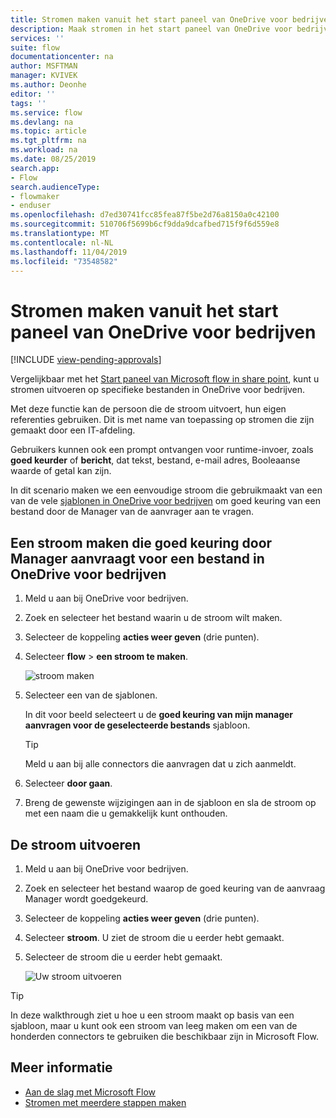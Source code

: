 ```yaml
---
title: Stromen maken vanuit het start paneel van OneDrive voor bedrijven | Microsoft Docs
description: Maak stromen in het start paneel van OneDrive voor bedrijven.
services: ''
suite: flow
documentationcenter: na
author: MSFTMAN
manager: KVIVEK
ms.author: Deonhe
editor: ''
tags: ''
ms.service: flow
ms.devlang: na
ms.topic: article
ms.tgt_pltfrm: na
ms.workload: na
ms.date: 08/25/2019
search.app:
- Flow
search.audienceType:
- flowmaker
- enduser
ms.openlocfilehash: d7ed30741fcc85fea87f5be2d76a8150a0c42100
ms.sourcegitcommit: 510706f5699b6cf9dda9dcafbed715f9f6d559e8
ms.translationtype: MT
ms.contentlocale: nl-NL
ms.lasthandoff: 11/04/2019
ms.locfileid: "73548582"
---
```

# <a name="create-flows-from-the-onedrive-for-business-launch-panel"></a>Stromen maken vanuit het start paneel van OneDrive voor bedrijven
[!INCLUDE [view-pending-approvals](includes/cc-rebrand.md)]

Vergelijkbaar met het [Start paneel van Microsoft flow in share point](https://flow.microsoft.com/blog/introducing-flow-launch-panel-in-sharepoint-lists-and-libraries/), kunt u stromen uitvoeren op specifieke bestanden in OneDrive voor bedrijven. 

Met deze functie kan de persoon die de stroom uitvoert, hun eigen referenties gebruiken. Dit is met name van toepassing op stromen die zijn gemaakt door een IT-afdeling. 

Gebruikers kunnen ook een prompt ontvangen voor runtime-invoer, zoals **goed keurder** of **bericht**, dat tekst, bestand, e-mail adres, Booleaanse waarde of getal kan zijn.

In dit scenario maken we een eenvoudige stroom die gebruikmaakt van een van de vele [sjablonen in OneDrive voor bedrijven](https://flow.microsoft.com/search/?q=OneDrive) om goed keuring van een bestand door de Manager van de aanvrager aan te vragen.

## <a name="create-a-flow-that-requests-manager-approval-for-a-file-in-onedrive-for-business"></a>Een stroom maken die goed keuring door Manager aanvraagt voor een bestand in OneDrive voor bedrijven

1. Meld u aan bij OneDrive voor bedrijven.
1. Zoek en selecteer het bestand waarin u de stroom wilt maken.
1. Selecteer de koppeling **acties weer geven** (drie punten).
1. Selecteer **flow** > **een stroom te maken**.

     ![stroom maken](./media/onedrive-launch-panel/create-flow.png) 

1. Selecteer een van de sjablonen.

    In dit voor beeld selecteert u de **goed keuring van mijn manager aanvragen voor de geselecteerde bestands** sjabloon.

     >[!TIP]
     >Meld u aan bij alle connectors die aanvragen dat u zich aanmeldt.

1. Selecteer **door gaan**.
1. Breng de gewenste wijzigingen aan in de sjabloon en sla de stroom op met een naam die u gemakkelijk kunt onthouden.

## <a name="run-the-flow"></a>De stroom uitvoeren

1. Meld u aan bij OneDrive voor bedrijven.
1. Zoek en selecteer het bestand waarop de goed keuring van de aanvraag Manager wordt goedgekeurd.
1. Selecteer de koppeling **acties weer geven** (drie punten).
1. Selecteer **stroom**. U ziet de stroom die u eerder hebt gemaakt.
1. Selecteer de stroom die u eerder hebt gemaakt.

     ![Uw stroom uitvoeren](./media/onedrive-launch-panel/run-flow.png)


>[!TIP]
>In deze walkthrough ziet u hoe u een stroom maakt op basis van een sjabloon, maar u kunt ook een stroom van leeg maken om een van de honderden connectors te gebruiken die beschikbaar zijn in Microsoft Flow.

## <a name="learn-more"></a>Meer informatie

- [Aan de slag met Microsoft Flow](getting-started.md) 
- [Stromen met meerdere stappen maken](multi-step-logic-flow.md)
